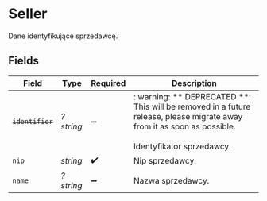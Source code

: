 # Seller

Dane identyfikujące sprzedawcę.


## Fields

| Field                                                                                                                                              | Type                                                                                                                                               | Required                                                                                                                                           | Description                                                                                                                                        |
| -------------------------------------------------------------------------------------------------------------------------------------------------- | -------------------------------------------------------------------------------------------------------------------------------------------------- | -------------------------------------------------------------------------------------------------------------------------------------------------- | -------------------------------------------------------------------------------------------------------------------------------------------------- |
| ~~`identifier`~~                                                                                                                                   | *?string*                                                                                                                                          | :heavy_minus_sign:                                                                                                                                 | : warning: ** DEPRECATED **: This will be removed in a future release, please migrate away from it as soon as possible.<br/><br/>Identyfikator sprzedawcy. |
| `nip`                                                                                                                                              | *string*                                                                                                                                           | :heavy_check_mark:                                                                                                                                 | Nip sprzedawcy.                                                                                                                                    |
| `name`                                                                                                                                             | *?string*                                                                                                                                          | :heavy_minus_sign:                                                                                                                                 | Nazwa sprzedawcy.                                                                                                                                  |